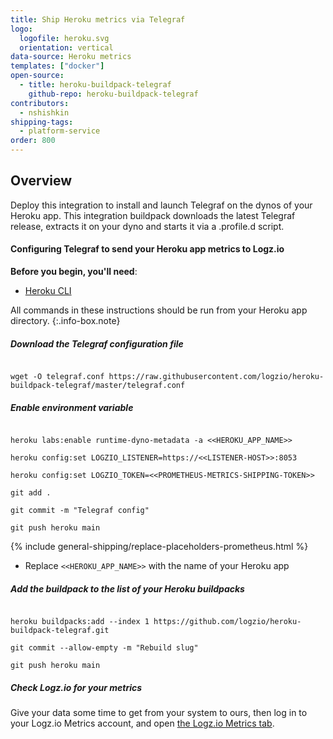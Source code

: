 ```yaml
---
title: Ship Heroku metrics via Telegraf
logo:
  logofile: heroku.svg
  orientation: vertical
data-source: Heroku metrics
templates: ["docker"]
open-source:
  - title: heroku-buildpack-telegraf
    github-repo: heroku-buildpack-telegraf
contributors:
  - nshishkin
shipping-tags:
  - platform-service
order: 800
---
```


## Overview

Deploy this integration to install and launch Telegraf on the dynos of your Heroku app. This integration buildpack downloads the latest Telegraf release, extracts it on your dyno and starts it via a .profile.d script.

#### Configuring Telegraf to send your Heroku app metrics to Logz.io

**Before you begin, you'll need**:

* [Heroku CLI](https://devcenter.heroku.com/articles/heroku-cli#download-and-install)

<div class="tasklist">

<!-- info-box-start:info -->
All commands in these instructions should be run from your Heroku app directory.
{:.info-box.note}
<!-- info-box-end -->

##### Download the Telegraf configuration file

``` shell

wget -O telegraf.conf https://raw.githubusercontent.com/logzio/heroku-buildpack-telegraf/master/telegraf.conf

```

##### Enable environment variable

``` shell

heroku labs:enable runtime-dyno-metadata -a <<HEROKU_APP_NAME>>

heroku config:set LOGZIO_LISTENER=https://<<LISTENER-HOST>>:8053   

heroku config:set LOGZIO_TOKEN=<<PROMETHEUS-METRICS-SHIPPING-TOKEN>>

git add .

git commit -m "Telegraf config" 

git push heroku main

```

{% include general-shipping/replace-placeholders-prometheus.html %}
* Replace `<<HEROKU_APP_NAME>>` with the name of your Heroku app

##### Add the buildpack to the list of your Heroku buildpacks

``` shell

heroku buildpacks:add --index 1 https://github.com/logzio/heroku-buildpack-telegraf.git

git commit --allow-empty -m "Rebuild slug"

git push heroku main

```

##### Check Logz.io for your metrics

Give your data some time to get from your system to ours, then log in to your Logz.io Metrics account, and open [the Logz.io Metrics tab](https://app.logz.io/#/dashboard/metrics/).


</div>
